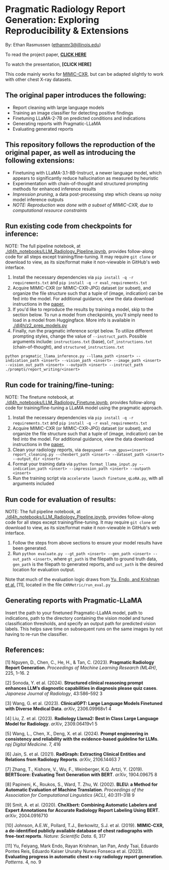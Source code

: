 # Pragmatic Radiology Report Generation: Exploring Reproducibility & Extensions

By: Ethan Rasmussen (ethanmr3@illinois.edu)

To read the project paper, **[CLICK HERE](https://github.com/ethanrasmussen/llm_radiology/blob/main/CS598-DL4H-FinalPaper.pdf)**

To watch the presentation, **[CLICK HERE]**

This code mainly works for [MIMIC-CXR](https://physionet.org/content/mimic-cxr/2.0.0/), but can be adapted slightly to work with other chest X-ray datasets.

## The original paper introduces the following:

* Report cleaning with large language models
* Training an image classifier for detecting positive findings
* Finetuning LLaMA-2-7B on predicted conditions and indications
* Generating reports with Pragmatic-LLaMA
* Evaluating generated reports

## This repository follows the reproduction of the original paper, as well as introducing the following extensions:

* Finetuning with LLaMA-3.1-8B-Instruct, a newer language model, which appears to significantly reduce hallucination as measured by heuristic
* Experimentation with chain-of-thought and structured prompting methods for enhanced inference results
* *Impression pruning*, a data post-processing step which cleans up noisy model inference outputs
* *NOTE: Reproduction was done with a subset of MIMIC-CXR, due to computational resource constraints*

## Run existing code from checkpoints for inference:
NOTE: The full pipeline notebook, at [./dl4h_notebooks/LLM_Radiology_Pipeline.ipynb](https://github.com/ethanrasmussen/llm_radiology/blob/main/dl4h_notebooks/LLM_Radiology_Pipeline.ipynb), provides follow-along code for all steps except training/fine-tuning. It may require `git clone` or download to view, as its size/format make it non-viewable in GitHub's web interface.

1. Install the necessary dependencies via `pip install -q -r requirements.txt` and `pip install -q -r eval_requirements.txt`
2. Acquire MIMIC-CXR (or MIMIC-CXR-JPG) dataset (or subset), and organize the file structure such that a tuple of (image, indication) can be fed into the model. For additional guidance, view the data download instructions in the [paper.](https://github.com/ethanrasmussen/llm_radiology/blob/main/CS598-DL4H-FinalPaper.pdf)
3. If you'd like to reproduce the results by training a model, skip to the section below. To run a model from checkpoints, you'll simply need to load in a model from Huggingface. More info is available in [./dl4h/z2_prep_models.py](https://github.com/ethanrasmussen/llm_radiology/blob/main/dl4h/z2_prep_models.py)
4. Finally, run the pragmatic inference script below. To utilize different prompting styles, change the value of `--instruct_path`. Possible arguments include: `instructions.txt` (base), `CoT_instructions.txt` (chain-of-thought), and `structured_instructions.txt`

```
python pragmatic_llama_inference.py --llama_path <insert> --indication_path <insert> --vision_path <insert> --image_path <insert> --vision_out_path <insert> --outpath <insert> --instruct_path ./prompts/report_writing/<insert>
```


## Run code for training/fine-tuning:
NOTE: The finetune notebook, at [./dl4h_notebooks/LLM_Radiology_Finetune.ipynb](https://github.com/ethanrasmussen/llm_radiology/blob/main/dl4h_notebooks/LLM_Radiology_Finetune.ipynb), provides follow-along code for training/fine-tuning a LLaMA model using the pragmatic approach.

1. Install the necessary dependencies via `pip install -q -r requirements.txt` and `pip install -q -r eval_requirements.txt`
2. Acquire MIMIC-CXR (or MIMIC-CXR-JPG) dataset (or subset), and organize the file structure such that a tuple of (image, indication) can be fed into the model. For additional guidance, view the data download instructions in the [paper.](https://github.com/ethanrasmussen/llm_radiology/blob/main/CS598-DL4H-FinalPaper.pdf)
3. Clean your radiology reports, via `deepspeed --num_gpus=<insert> report_cleaning.py --chexbert_path <insert> --dataset_path <insert> --output_dir <insert>`
4. Format your training data via `python format_llama_input.py --indication_path <insert> --impression_path <insert> --outpath <insert>`
5. Run the training script via `accelerate launch finetune_qLoRA.py`, with all arguments included


## Run code for evaluation of results:
NOTE: The full pipeline notebook, at [./dl4h_notebooks/LLM_Radiology_Pipeline.ipynb](https://github.com/ethanrasmussen/llm_radiology/blob/main/dl4h_notebooks/LLM_Radiology_Pipeline.ipynb), provides follow-along code for all steps except training/fine-tuning. It may require `git clone` or download to view, as its size/format make it non-viewable in GitHub's web interface.

1. Follow the steps from above sections to ensure your model results have been generated.
2. Run `python evaluate.py --gt_path <insert> --gen_path <insert> --out_path <insert>`, where `gt_path` is the filepath to ground truth data, `gen_path` is the filepath to generated reports, and `out_path` is the desired location for evaluation output.

Note that much of the evaluation logic draws from [Yu, Endo, and Krishnan et al.](https://github.com/rajpurkarlab/CXR-Report-Metric/blob/main/CXRMetric/run_eval.py) [11], located in the file `CXRMetric/run_eval.py`



## Generating reports with Pragmatic-LLaMA

Insert the path to your finetuned Pragmatic-LLaMA model, path to indications, path to the directory containing the vision model and tuned classification thresholds, and specify an output path for predicted vision labels. This helps save time on subsequent runs on the same images by not having to re-run the classifier.



## References:

[1] Nguyen, D., Chen, C., He, H., & Tan, C. (2023). **Pragmatic Radiology Report Generation**. *Proceedings of Machine Learning Research (ML4H)*, 225, 1–16. 2

[2] Sonoda, Y. et al. (2024). **Structured clinical reasoning prompt enhances LLM’s diagnostic capabilities in diagnosis please quiz cases**. *Japanese Journal of Radiology*, 43:586–592 3

[3] Wang, G. et al. (2023). **ClinicalGPT: Large Language Models Finetuned with Diverse Medical Data**. *arXiv*, 2306.09968v1 4

[4] Liu, Z. et al. (2023). **Radiology Llama2: Best in Class Large Language Model for Radiology**. *arXiv*, 2309.06419v1 5

[5] Wang, L., Chen, X., Deng, X. et al. (2024). **Prompt engineering in consistency and reliability with the evidence-based guideline for LLMs**. *npj Digital Medicine*. 7, 416

[6] Jain, S. et al. (2021). **RadGraph: Extracting Clinical Entities and Relations from Radiology Reports**. *arXiv*, 2106.14463 7

[7] Zhang, T., Kishore, V., Wu, F., Weinberger, K.Q. Artzi, Y. (2019). **BERTScore: Evaluating Text Generation with BERT**. *arXiv*, 1904.09675 8

[8] Papineni, K., Roukos, S., Ward, T. Zhu, W. (2002). **BLEU: a Method for Automatic Evaluation of Machine Translation**. *Proceedings of the Association for Computational Linguistics (ACL)*, 40:311–318 9

[9] Smit, A. et al. (2020). **CheXbert: Combining Automatic Labelers and Expert Annotations for Accurate Radiology Report Labeling Using BERT**. *arXiv*, 2004.0916710

[10] Johnson, A.E.W., Pollard, T.J., Berkowitz, S.J. et al. (2019). **MIMIC-CXR, a de-identified publicly available database of chest radiographs with free-text reports**. *Nature: Scientific Data*. 6, 317

[11] Yu, Feiyang, Mark Endo, Rayan Krishnan, Ian Pan, Andy Tsai, Eduardo Pontes Reis, Eduardo Kaiser Ururahy Nunes Fonseca et al. (2023). **Evaluating progress in automatic chest x-ray radiology report generation**. *Patterns*. 4, no. 9